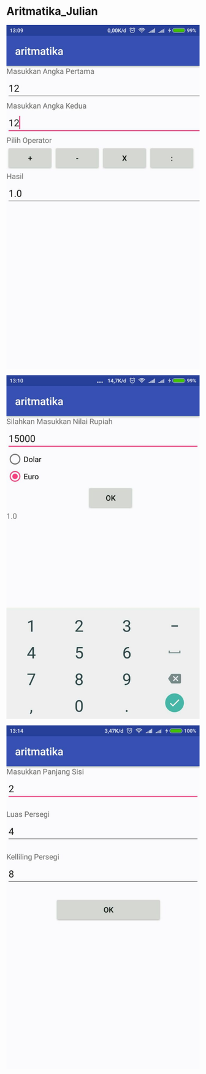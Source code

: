 # Aritmatika_Julian

![alt](https://github.com/julianmargaresta/Aritmatika_Julian/blob/master/app/src/main/res/drawable/WhatsApp%20Image%202018-01-26%20at%2014.31.40%20(3).jpeg)


![alt](https://github.com/julianmargaresta/Aritmatika_Julian/blob/master/app/src/main/res/drawable/WhatsApp%20Image%202018-01-26%20at%2014.31.40%20(4).jpeg)


![alt](https://github.com/julianmargaresta/Aritmatika_Julian/blob/master/app/src/main/res/drawable/WhatsApp%20Image%202018-01-26%20at%2014.31.41.jpeg)
